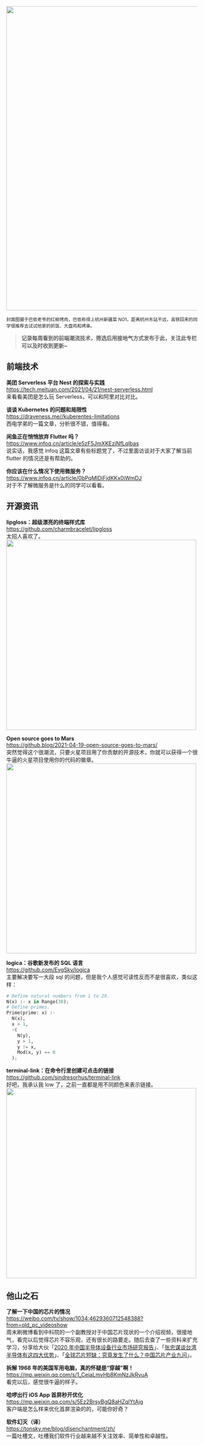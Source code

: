 <img src=https://gw.alipayobjects.com/zos/k/g0/IMG_4629.jpeg width=800/>  

<small>封面图摄于巴依老爷的红柳烤肉，巴依称得上杭州新疆菜 NO1，距离杭州东站不远，高铁回来的同学很推荐去试试他家的抓饭、大盘鸡和烤串。</small>  

> **记录每周看到的前端潮流技术，筛选后用接地气方式发布于此，关注此专栏可以及时收到更新~**  

## 前端技术

**美团 Serverless 平台 Nest 的探索与实践**  
<https://tech.meituan.com/2021/04/21/nest-serverless.html>  
来看看美团是怎么玩 Serverless，可以和阿里对比对比。

**谈谈 Kubernetes 的问题和局限性**  
<https://draveness.me//kuberentes-limitations>  
西电学弟的一篇文章，分析很不错，值得看。

**闲鱼正在悄悄放弃 Flutter 吗？**  
<https://www.infoq.cn/article/e5zF5JmXKEzjNfLqIbas>  
说实话，我感觉 infoq 这篇文章有些标题党了，不过里面访谈对于大家了解当前 flutter 的情况还是有帮助的。

**你应该在什么情况下使用微服务？**  
<https://www.infoq.cn/article/0bPqMlDiFjdKKx0iWmDJ>  
对于不了解微服务是什么的同学可以看看。

## 开源资讯

**lipgloss：超级漂亮的终端样式库**  
<https://github.com/charmbracelet/lipgloss>  
太招人喜欢了。  
<img src=https://cdn.fliggy.com/upic/weUxcC.jpg width=500/>  

**Open source goes to Mars**  
<https://github.blog/2021-04-19-open-source-goes-to-mars/>  
突然觉得这个很潮流，只要火星项目用了你贡献的开源技术，你就可以获得一个很牛逼的火星项目使用你的代码的徽章。  
<img src=https://cdn.fliggy.com/upic/OxAE0J.gif width=500/>  

**logica：谷歌新发布的 SQL 语言**  
<https://github.com/EvgSkv/logica>  
主要解决要写一大段 sql 的问题，但是我个人感觉可读性反而不是很喜欢，类似这样：

```python
# Define natural numbers from 1 to 29.
N(x) :- x in Range(30);
# Define primes.
Prime(prime: x) :-
  N(x),
  x > 1,
  ~(
    N(y),
    y > 1,
    y != x,
    Mod(x, y) == 0
  );
```

**terminal-link：在命令行里创建可点击的链接**  
<https://github.com/sindresorhus/terminal-link>  
好吧，我承认我 low 了，之前一直都是用不同颜色来表示链接。  
<img src=https://cdn.fliggy.com/upic/oHm45Q.gif width=500/>  

## 他山之石

**了解一下中国的芯片的情况**  
<https://weibo.com/tv/show/1034:4629360712548388?from=old_pc_videoshow>  
周末刷微博看到中科院的一个副教授对于中国芯片现状的一个介绍视频，很接地气，看完以后觉得芯片不容乐观，还有很长的路要走。随后去查了一些资料来扩充学习，分享给大伙「[2020 年中国半导体设备行业市场研究报告](http://qccdata.qichacha.com/ReportData/PDF/e7e060f53cb3ba7bc9a65de299f5584b.pdf)」、「[张忠谋谈台湾半导体有这四大优势](https://udn.com/news/story/7240/5403906)」、「[全球芯片短缺：究竟发生了什么？中国芯片产业九问](http://www.coi.org.cn/article/y/gnxw/202102/20210203040424.shtml)」。

**拆解 1968 年的美国军用电脑，真的怀疑是“穿越”啊！**  
<https://mp.weixin.qq.com/s/1_CeiaLmvHb8KmNzJkRvuA>  
看完以后，感觉很牛逼的样子。

**哈啰出行 iOS App 首屏秒开优化**  
<https://mp.weixin.qq.com/s/5Ez2BrsyBgQ8aHZqlYtAjg>  
客户端是怎么样来优化首屏渲染的的，可能你好奇？

**软件幻灭（译）**  
<https://tonsky.me/blog/disenchantment/zh/>  
一篇吐槽文，吐槽我们软件行业越来越不关注效率、简单性和卓越性。
